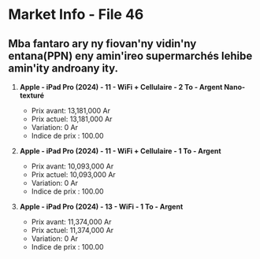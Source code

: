 # Market Info - File 46

## Mba fantaro ary ny fiovan'ny vidin'ny entana(PPN) eny amin'ireo supermarchés lehibe amin'ity androany ity.

1. **Apple - iPad Pro (2024) - 11 - WiFi + Cellulaire - 2 To - Argent Nano-texturé**
   - Prix avant: 13,181,000 Ar
   - Prix actuel: 13,181,000 Ar
   - Variation: 0 Ar
   - Indice de prix : 100.00

2. **Apple - iPad Pro (2024) - 11 - WiFi + Cellulaire - 1 To - Argent**
   - Prix avant: 10,093,000 Ar
   - Prix actuel: 10,093,000 Ar
   - Variation: 0 Ar
   - Indice de prix : 100.00

3. **Apple - iPad Pro (2024) - 13 - WiFi - 1 To - Argent**
   - Prix avant: 11,374,000 Ar
   - Prix actuel: 11,374,000 Ar
   - Variation: 0 Ar
   - Indice de prix : 100.00

